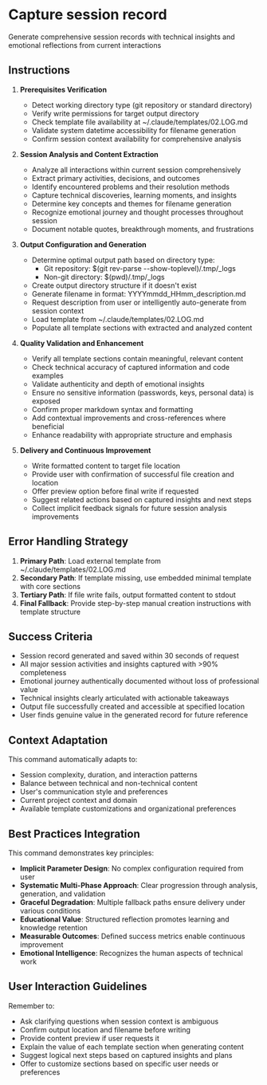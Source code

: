 # Capture session record

Generate comprehensive session records with technical insights and emotional reflections from current interactions

## Instructions

1. **Prerequisites Verification**
   - Detect working directory type (git repository or standard directory)
   - Verify write permissions for target output directory
   - Check template file availability at ~/.claude/templates/02.LOG.md
   - Validate system datetime accessibility for filename generation
   - Confirm session context availability for comprehensive analysis

2. **Session Analysis and Content Extraction**
   - Analyze all interactions within current session comprehensively
   - Extract primary activities, decisions, and outcomes
   - Identify encountered problems and their resolution methods
   - Capture technical discoveries, learning moments, and insights
   - Determine key concepts and themes for filename generation
   - Recognize emotional journey and thought processes throughout session
   - Document notable quotes, breakthrough moments, and frustrations

3. **Output Configuration and Generation**
   - Determine optimal output path based on directory type:
     - Git repository: $(git rev-parse --show-toplevel)/.tmp/_logs
     - Non-git directory: $(pwd)/.tmp/_logs
   - Create output directory structure if it doesn't exist
   - Generate filename in format: YYYYmmdd_HHmm_description.md
   - Request description from user or intelligently auto-generate from session context
   - Load template from ~/.claude/templates/02.LOG.md
   - Populate all template sections with extracted and analyzed content

4. **Quality Validation and Enhancement**
   - Verify all template sections contain meaningful, relevant content
   - Check technical accuracy of captured information and code examples
   - Validate authenticity and depth of emotional insights
   - Ensure no sensitive information (passwords, keys, personal data) is exposed
   - Confirm proper markdown syntax and formatting
   - Add contextual improvements and cross-references where beneficial
   - Enhance readability with appropriate structure and emphasis

5. **Delivery and Continuous Improvement**
   - Write formatted content to target file location
   - Provide user with confirmation of successful file creation and location
   - Offer preview option before final write if requested
   - Suggest related actions based on captured insights and next steps
   - Collect implicit feedback signals for future session analysis improvements

## Error Handling Strategy

1. **Primary Path**: Load external template from ~/.claude/templates/02.LOG.md
2. **Secondary Path**: If template missing, use embedded minimal template with core sections
3. **Tertiary Path**: If file write fails, output formatted content to stdout
4. **Final Fallback**: Provide step-by-step manual creation instructions with template structure

## Success Criteria

- Session record generated and saved within 30 seconds of request
- All major session activities and insights captured with >90% completeness
- Emotional journey authentically documented without loss of professional value
- Technical insights clearly articulated with actionable takeaways
- Output file successfully created and accessible at specified location
- User finds genuine value in the generated record for future reference

## Context Adaptation

This command automatically adapts to:

- Session complexity, duration, and interaction patterns
- Balance between technical and non-technical content
- User's communication style and preferences
- Current project context and domain
- Available template customizations and organizational preferences

## Best Practices Integration

This command demonstrates key principles:

- **Implicit Parameter Design**: No complex configuration required from user
- **Systematic Multi-Phase Approach**: Clear progression through analysis, generation, and validation
- **Graceful Degradation**: Multiple fallback paths ensure delivery under various conditions  
- **Educational Value**: Structured reflection promotes learning and knowledge retention
- **Measurable Outcomes**: Defined success metrics enable continuous improvement
- **Emotional Intelligence**: Recognizes the human aspects of technical work

## User Interaction Guidelines

Remember to:

- Ask clarifying questions when session context is ambiguous
- Confirm output location and filename before writing
- Provide content preview if user requests it
- Explain the value of each template section when generating content
- Suggest logical next steps based on captured insights and plans
- Offer to customize sections based on specific user needs or preferences

